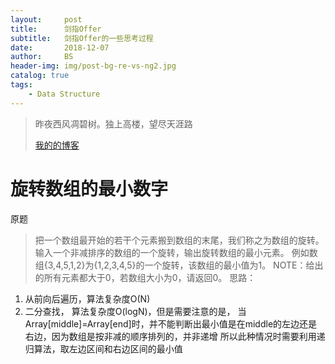 ```yaml
---
layout:     post
title:      剑指Offer
subtitle:   剑指Offer的一些思考过程
date:       2018-12-07
author:     BS
header-img: img/post-bg-re-vs-ng2.jpg
catalog: true
tags:
    - Data Structure
---
```


> 昨夜西风凋碧树。独上高楼，望尽天涯路
> 
> [我的的博客](http://bishengsjtu.github.io)

# 旋转数组的最小数字
原题
>把一个数组最开始的若干个元素搬到数组的末尾，我们称之为数组的旋转。 
>输入一个非减排序的数组的一个旋转，输出旋转数组的最小元素。 例如数组{3,4,5,1,2}为{1,2,3,4,5}的一个旋转，该数组的最小值为1。
> NOTE：给出的所有元素都大于0，若数组大小为0，请返回0。
思路：
1. 从前向后遍历，算法复杂度O(N)
2. 二分查找， 算法复杂度O(logN)，但是需要注意的是，
当Array[middle]=Array[end]时，并不能判断出最小值是在middle的左边还是右边，因为数组是按非减的顺序排列的，并非递增
所以此种情况时需要利用递归算法，取左边区间和右边区间的最小值